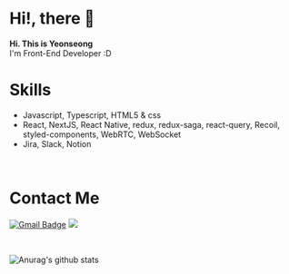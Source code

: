 ### <h1> Hi!, there 👋</h1>

 <strong>Hi. This is Yeonseong</strong> <br/>
 I'm Front-End Developer :D
 
 
 ### <h1> Skills </h1>
  - Javascript, Typescript, HTML5 & css
  - React, NextJS, React Native, redux, redux-saga, react-query, Recoil, styled-components, WebRTC, WebSocket
  - Jira, Slack, Notion


<br/>

<h1>Contact Me </h1>

[![Gmail Badge](https://img.shields.io/badge/Gmail-d14836?style=flat-square&logo=Gmail&logoColor=white&link=mailto:snugyun01@gmail.com)](mailto:dustjd1535@gmail.com)
<a href="https://leeyeonseong.github.io/">
<img src="https://img.shields.io/badge/Tech Blog-black?style=flat&logo=Git&logoColor=181717"/>
<a>
 
 <br/>
 
 ![Anurag's github stats](https://github-readme-stats.vercel.app/api?username=LEEYEONSEONG&show_icons=true&theme=tokyonight)

